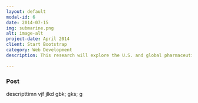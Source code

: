 ```yaml
---
layout: default
modal-id: 6
date: 2014-07-15
img: submarine.png
alt: image-alt
project-date: April 2014
client: Start Bootstrap
category: Web Development
description: This research will explore the U.S. and global pharmaceutical and biotechnology market. It will reference the development process of Novazyme's HP-GAA orphan drug and Pfizer's Trovan drug. Referencing the development of these drugs will reveal methods to pass FDA approval requirements for regular drugs and orphan drugs and how to bring a drug to market via the FDA or the FDA's fast track approval. This research will also shine a light on proper manufacturing strategies, funding strategies, drug testing strategies, and mergers and acquisition strategies. Link To My Work <a href="https://docs.google.com/document/d/1WUF_bRew8pcyYYbERIKJnv6ZjQkk1OjhTaRtB9_ZRw0/edit">Big Pharma FDA Processes and M&A</a>

---
```


### Post

descripttimn vjf jlkd gbk; gks; g
